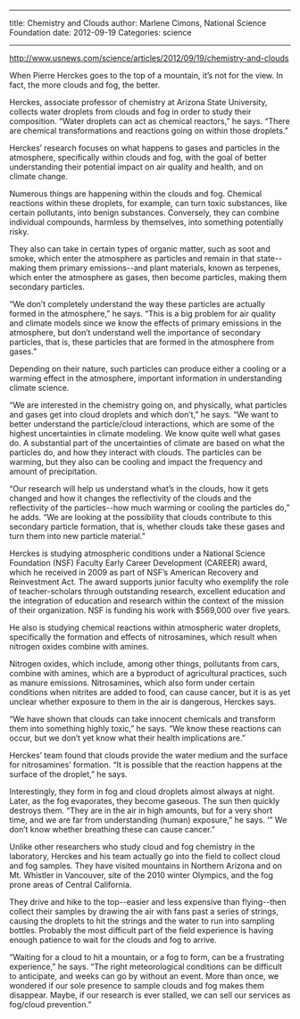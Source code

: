 ___

title: Chemistry and Clouds
author: Marlene Cimons, National Science Foundation
date: 2012-09-19
Categories: science

___

http://www.usnews.com/science/articles/2012/09/19/chemistry-and-clouds

When Pierre Herckes goes to the top of a mountain, it’s not for the view. In fact, the more clouds and fog, the better.

Herckes, associate professor of chemistry at Arizona State University, collects water droplets from clouds and fog in order to study their composition. “Water droplets can act as chemical reactors,” he says. “There are chemical transformations and reactions going on within those droplets.”

Herckes’ research focuses on what happens to gases and particles in the atmosphere, specifically within clouds and fog, with the goal of better understanding their potential impact on air quality and health, and on climate change.

Numerous things are happening within the clouds and fog. Chemical reactions within these droplets, for example, can turn toxic substances, like certain pollutants, into benign substances. Conversely, they can combine individual compounds, harmless by themselves, into something potentially risky.

They also can take in certain types of organic matter, such as soot and smoke, which enter the atmosphere as particles and remain in that state--making them primary emissions--and plant materials, known as terpenes, which enter the atmosphere as gases, then become particles, making them secondary particles. 

“We don’t completely understand the way these particles are actually formed in the atmosphere,” he says. “This is a big problem for air quality and climate models since we know the effects of primary emissions in the atmosphere, but don’t understand well the importance of secondary particles, that is, these particles that are formed in the atmosphere from gases.”

Depending on their nature, such particles can produce either a cooling or a warming effect in the atmosphere, important information in understanding climate science.

“We are interested in the chemistry going on, and physically, what particles and gases get into cloud droplets and which don’t,” he says. “We want to better understand the particle/cloud interactions, which are some of the highest uncertainties in climate modeling. We know quite well what gases do. A substantial part of the uncertainties of climate are based on what the particles do, and how they interact with clouds. The particles can be warming, but they also can be cooling and impact the frequency and amount of precipitation.

“Our research will help us understand what’s in the clouds, how it gets changed and how it changes the reflectivity of the clouds and the reflectivity of the particles--how much warming or cooling the particles do,” he adds.  “We are looking at the possibility that clouds contribute to this secondary particle formation, that is, whether clouds take these gases and turn them into new particle material.”

Herckes is studying atmospheric conditions under a National Science Foundation (NSF) Faculty Early Career Development (CAREER) award, which he received in 2009 as part of NSF’s American Recovery and Reinvestment Act. The award supports junior faculty who exemplify the role of teacher-scholars through outstanding research, excellent education and the integration of education and research within the context of the mission of their organization. NSF is funding his work with $569,000 over five years.

He also is studying chemical reactions within atmospheric water droplets, specifically the formation and effects of nitrosamines, which result when nitrogen oxides combine with amines.

Nitrogen oxides, which include, among other things, pollutants from cars, combine with amines, which are a byproduct of agricultural practices, such as manure emissions.  Nitrosamines, which also form under certain conditions when nitrites are added to food, can cause cancer, but it is as yet unclear whether exposure to them in the air is dangerous, Herckes says.

“We have shown that clouds can take innocent chemicals and transform them into something highly toxic,” he says. “We know these reactions can occur, but we don’t yet know what their health implications are.”

Herckes’ team found that clouds provide the water medium and the surface for nitrosamines’ formation. “It is possible that the reaction happens at the surface of the droplet,” he says.

Interestingly, they form in fog and cloud droplets almost always at night. Later, as the fog evaporates, they become gaseous. The sun then quickly destroys them. “They are in the air in high amounts, but for a very short time, and we are far from understanding (human) exposure,” he says. ‘” We don’t know whether breathing these can cause cancer.”

Unlike other researchers who study cloud and fog chemistry in the laboratory, Herckes and his team actually go into the field to collect cloud and fog samples. They have visited mountains in Northern Arizona and on Mt. Whistler in Vancouver, site of the 2010 winter Olympics, and the fog prone areas of Central California.

They drive and hike to the top--easier and less expensive than flying--then collect their samples by drawing the air with fans past a series of strings, causing the droplets to hit the strings and the water to run into sampling bottles. 
Probably the most difficult part of the field experience is having enough patience to wait for the clouds and fog to arrive. 

“Waiting for a cloud to hit a mountain, or a fog to form, can be a frustrating experience,” he says. “The right meteorological conditions can be difficult to anticipate, and weeks can go by without an event. More than once, we wondered if our sole presence to sample clouds and fog makes them disappear.  Maybe, if our research is ever stalled, we can sell our services as fog/cloud prevention.”